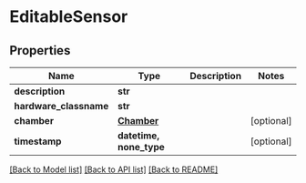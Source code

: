# EditableSensor


## Properties
Name | Type | Description | Notes
------------ | ------------- | ------------- | -------------
**description** | **str** |  | 
**hardware_classname** | **str** |  | 
**chamber** | [**Chamber**](Chamber.md) |  | [optional] 
**timestamp** | **datetime, none_type** |  | [optional] 

[[Back to Model list]](../README.md#documentation-for-models) [[Back to API list]](../README.md#documentation-for-api-endpoints) [[Back to README]](../README.md)


